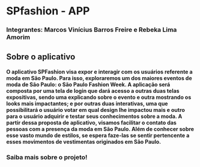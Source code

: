 # SPfashion - APP
### Integrantes: Marcos Vinícius Barros Freire e Rebeka Lima Amorim

## Sobre o aplicativo

#### O aplicativo SPFashion visa expor e interagir com os usuários referente a moda em São Paulo. Para isso, exploraremos um dos maiores eventos de moda de São Paulo: o São Paulo Fashion Week. A aplicação será composta por uma tela de login que dará acesso a outras duas telas expositivas, sendo uma explicando sobre o evento e outra mostrando os looks mais impactantes; e por outras duas interativas, uma que possibilitará o usuário votar em qual design lhe impactou mais e outro para o usuário adquirir e testar seus conhecimentos sobre a moda. A partir dessa proposta de aplicativo, visamos facilitar o contato das pessoas com a presença da moda em São Paulo. Além de conhecer sobre esse vasto mundo de estilos, se espera faze-las se sentir pertencente a esses movimentos de vestimentas originados em São Paulo.

### Saiba mais sobre o projeto!
